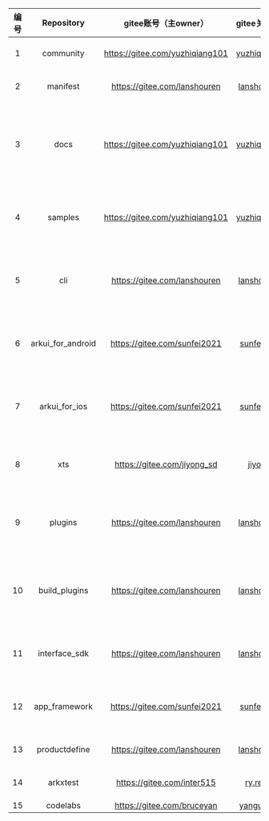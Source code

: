 |编号|Repository|gitee账号（主owner）|gitee关联邮箱（主owner）|gitee账号（备份owner）|gitee关联邮箱（备份owner）|SIG|
|:----: |:----: |:----: |:----: |:----: |:----:| :----: |
|1|                 community                  |https://gitee.com/yuzhiqiang101|yuzhiqiang5@huawei.com| https://gitee.com/guoguoliu<br/>https://gitee.com/sunfei2021<br/>https://gitee.com/lanshouren | macin.liu@huawei.com<br/>sunfei.sun@huawei.com<br />lanshouren@huawei.com |NA|
|2|manifest|https://gitee.com/lanshouren|lanshouren@huawei.com|https://gitee.com/yuzhiqiang101 <br/> https://gitee.com/sunfei2021<br/> https://gitee.com/bruceyan |yuzhiqiang5@huawei.com<br/>  sunfei.sun@huawei.com<br/> yanguoqi1@huawei.com|NA|
|3|docs|  https://gitee.com/yuzhiqiang101   |    yuzhiqiang5@huawei.com    | https://gitee.com/lanshouren <br/> https://gitee.com/sunfei2021<br/>https://gitee.com/yanghy22<br/>https://gitee.com/xuanchuan<br/>https://gitee.com/RayShih<br/>https://gitee.com/neeen<br/> https://gitee.com/bruceyan | lanshouren@huawei.com<br/>  sunfei.sun@huawei.com<br/>yanghy22@midea.com<br/>adolf.lzf@alibaba-inc.com<br/>shirui721@huawei.com<br/>neen.yang@huawei.com<br/> yanguoqi1@huawei.com|NA|
|4| samples | https://gitee.com/yuzhiqiang101 | yuzhiqiang5@huawei.com | https://gitee.com/lanshouren <br/> https://gitee.com/sunfei2021<br/>https://gitee.com/yanghy22<br/>https://gitee.com/xuanchuan<br/> https://gitee.com/bruceyan | lanshouren@huawei.com<br/>  sunfei.sun@huawei.com<br/>yanghy22@midea.com<br/>adolf.lzf@alibaba-inc.com<br/> yanguoqi1@huawei.com | NA |
|5|                    cli                     |    https://gitee.com/lanshouren    |    lanshouren@huawei.com     | https://gitee.com/yuzhiqiang101 <br/> https://gitee.com/sunfei2021<br/>https://gitee.com/yanghy22<br/>https://gitee.com/xuanchuan<br/> https://gitee.com/bruceyan |      yuzhiqiang5@huawei.com<br/>  sunfei.sun@huawei.com<br/>yanghy22@midea.com<br/>adolf.lzf@alibaba-inc.com<br/> yanguoqi1@huawei.com      |                NA                 |
|6|arkui_for_android|    https://gitee.com/sunfei2021    |    sunfei.sun@huawei.com     | https://gitee.com/yuzhiqiang101 <br/>https://gitee.com/lanshouren<br/>https://gitee.com/yanghy22<br/>https://gitee.com/xuanchuan<br/> https://gitee.com/bruceyan |      yuzhiqiang5@huawei.com<br/>  lanshouren@huawei.com<br/>yanghy22@midea.com<br/>adolf.lzf@alibaba-inc.com<br/> yanguoqi1@huawei.com      |                NA                 |
|7|                    arkui_for_ios                     |    https://gitee.com/sunfei2021    |    sunfei.sun@huawei.com     | https://gitee.com/yuzhiqiang101 <br/>https://gitee.com/lanshouren<br/>https://gitee.com/yanghy22<br/>https://gitee.com/xuanchuan<br/> https://gitee.com/bruceyan |      yuzhiqiang5@huawei.com<br/>  lanshouren@huawei.com<br/>yanghy22@midea.com<br/>adolf.lzf@alibaba-inc.com<br/> yanguoqi1@huawei.com      |                NA                 |
|8|                    xts                     |    https://gitee.com/jiyong_sd    |    jiyong@huawei.com    | https://gitee.com/yuzhiqiang101 <br/>https://gitee.com/sunfei2021 <br/>https://gitee.com/lanshouren<br/>https://gitee.com/inter515<br/>https://gitee.com/tomatodevboy |      yuzhiqiang5@huawei.com<br/> sunfei.sun@huawei.com<br/>  lanshouren@huawei.com<br/>ry.renyi@huawei.com<br/>zhangrao@huawei.com      |                NA                 |
|9|                    plugins                     |    https://gitee.com/lanshouren    |    lanshouren@huawei.com     | https://gitee.com/yuzhiqiang101 <br/>https://gitee.com/sunfei2021<br/>https://gitee.com/yanghy22<br/>https://gitee.com/xuanchuan<br/> https://gitee.com/bruceyan |      yuzhiqiang5@huawei.com<br/>  sunfei.sun@huawei.com<br/>yanghy22@midea.com<br/>adolf.lzf@alibaba-inc.com<br/> yanguoqi1@huawei.com      |                NA                 |
|10|                    build_plugins                     |    https://gitee.com/lanshouren    |    lanshouren@huawei.com     | https://gitee.com/yuzhiqiang101 <br/>https://gitee.com/sunfei2021<br/>https://gitee.com/chenmudan<br/>https://gitee.com/yanghy22 <br/>https://gitee.com/xuanchuan<br/> https://gitee.com/bruceyan |      yuzhiqiang5@huawei.com<br/>  sunfei.sun@huawei.com<br/>chenmudan@huawei.com <br/>yanghy22@midea.com <br/>adolf.lzf@alibaba-inc.com<br/> yanguoqi1@huawei.com    |                NA                 |
|11|                    interface_sdk                     |    https://gitee.com/lanshouren    |    lanshouren@huawei.com     | https://gitee.com/yuzhiqiang101 <br/>https://gitee.com/sunfei2021<br/>https://gitee.com/xiadengping<br/>https://gitee.com/chenmudan<br/> https://gitee.com/bruceyan |      yuzhiqiang5@huawei.com<br/>  sunfei.sun@huawei.com<br/>xiadengping@huawei.com<br/>chenmudan@huawei.com<br/> yanguoqi1@huawei.com    |       NA      |
|12|app_framework|    https://gitee.com/sunfei2021    |    sunfei.sun@huawei.com     | https://gitee.com/yuzhiqiang101 <br/>https://gitee.com/lanshouren<br/>https://gitee.com/ccllee  <br/>https://gitee.com/lijj01<br/> https://gitee.com/bruceyan |      yuzhiqiang5@huawei.com<br/> lanshouren@huawei.com<br/> caochunlei1@huawei.com <br/>lijunjie29@huawei.com<br/> yanguoqi1@huawei.com    |                NA                 |
|13|                    productdefine                     |    https://gitee.com/lanshouren    |    lanshouren@huawei.com     | https://gitee.com/yuzhiqiang101 <br/>https://gitee.com/sunfei2021<br/>https://gitee.com/chenmudan |      yuzhiqiang5@huawei.com<br/>  sunfei.sun@huawei.com<br/>chenmudan@huawei.com      |                NA                 |
|14| arkxtest | https://gitee.com/inter515 | ry.renyi@huawei.com | https://gitee.com/lanshouren <br/> https://gitee.com/sunfei2021<br/>https://gitee.com/yuzhiqiang101 | lanshouren@huawei.com<br/> sunfei.sun@huawei.com<br/>yuzhiqiang5@huawei.com | NA |
|15| codelabs | https://gitee.com/bruceyan | yanguoqi1@huawei.com | https://gitee.com/longruoluo | long.liu@huawei.com | NA |

